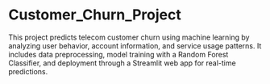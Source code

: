 # Customer_Churn_Project
This project predicts telecom customer churn using machine learning by analyzing user behavior, account information, and service usage patterns. It includes data preprocessing, model training with a Random Forest Classifier, and deployment through a Streamlit web app for real-time predictions.
